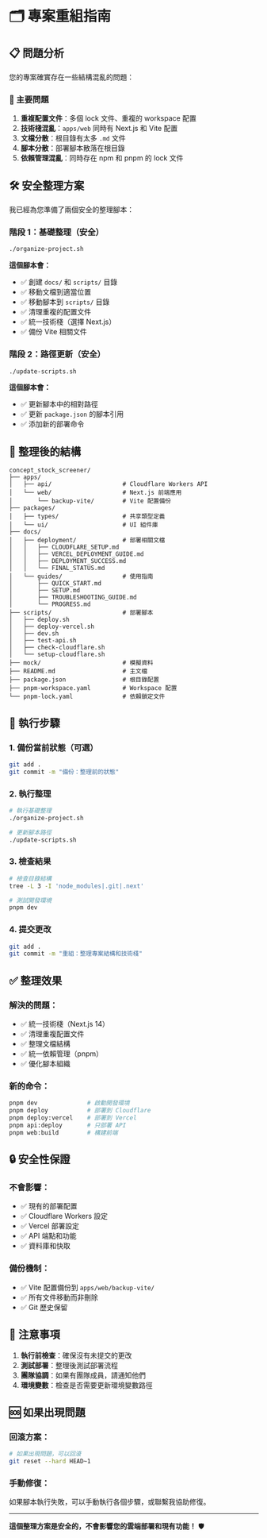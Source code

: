 # 🗂️ 專案重組指南

## 📋 問題分析

您的專案確實存在一些結構混亂的問題：

### 🔴 主要問題
1. **重複配置文件**：多個 lock 文件、重複的 workspace 配置
2. **技術棧混亂**：`apps/web` 同時有 Next.js 和 Vite 配置
3. **文檔分散**：根目錄有太多 `.md` 文件
4. **腳本分散**：部署腳本散落在根目錄
5. **依賴管理混亂**：同時存在 npm 和 pnpm 的 lock 文件

## 🛠️ 安全整理方案

我已經為您準備了兩個安全的整理腳本：

### 階段 1：基礎整理（安全）
```bash
./organize-project.sh
```

**這個腳本會：**
- ✅ 創建 `docs/` 和 `scripts/` 目錄
- ✅ 移動文檔到適當位置
- ✅ 移動腳本到 `scripts/` 目錄
- ✅ 清理重複的配置文件
- ✅ 統一技術棧（選擇 Next.js）
- ✅ 備份 Vite 相關文件

### 階段 2：路徑更新（安全）
```bash
./update-scripts.sh
```

**這個腳本會：**
- ✅ 更新腳本中的相對路徑
- ✅ 更新 `package.json` 的腳本引用
- ✅ 添加新的部署命令

## 📁 整理後的結構

```
concept_stock_screener/
├── apps/
│   ├── api/                    # Cloudflare Workers API
│   └── web/                    # Next.js 前端應用
│       └── backup-vite/        # Vite 配置備份
├── packages/
│   ├── types/                  # 共享類型定義
│   └── ui/                     # UI 組件庫
├── docs/
│   ├── deployment/             # 部署相關文檔
│   │   ├── CLOUDFLARE_SETUP.md
│   │   ├── VERCEL_DEPLOYMENT_GUIDE.md
│   │   ├── DEPLOYMENT_SUCCESS.md
│   │   └── FINAL_STATUS.md
│   └── guides/                 # 使用指南
│       ├── QUICK_START.md
│       ├── SETUP.md
│       ├── TROUBLESHOOTING_GUIDE.md
│       └── PROGRESS.md
├── scripts/                    # 部署腳本
│   ├── deploy.sh
│   ├── deploy-vercel.sh
│   ├── dev.sh
│   ├── test-api.sh
│   ├── check-cloudflare.sh
│   └── setup-cloudflare.sh
├── mock/                       # 模擬資料
├── README.md                   # 主文檔
├── package.json                # 根目錄配置
├── pnpm-workspace.yaml         # Workspace 配置
└── pnpm-lock.yaml              # 依賴鎖定文件
```

## 🚀 執行步驟

### 1. 備份當前狀態（可選）
```bash
git add .
git commit -m "備份：整理前的狀態"
```

### 2. 執行整理
```bash
# 執行基礎整理
./organize-project.sh

# 更新腳本路徑
./update-scripts.sh
```

### 3. 檢查結果
```bash
# 檢查目錄結構
tree -L 3 -I 'node_modules|.git|.next'

# 測試開發環境
pnpm dev
```

### 4. 提交更改
```bash
git add .
git commit -m "重組：整理專案結構和技術棧"
```

## ✅ 整理效果

### 解決的問題：
- ✅ 統一技術棧（Next.js 14）
- ✅ 清理重複配置文件
- ✅ 整理文檔結構
- ✅ 統一依賴管理（pnpm）
- ✅ 優化腳本組織

### 新的命令：
```bash
pnpm dev              # 啟動開發環境
pnpm deploy           # 部署到 Cloudflare
pnpm deploy:vercel    # 部署到 Vercel
pnpm api:deploy       # 只部署 API
pnpm web:build        # 構建前端
```

## 🔒 安全性保證

### 不會影響：
- ✅ 現有的部署配置
- ✅ Cloudflare Workers 設定
- ✅ Vercel 部署設定
- ✅ API 端點和功能
- ✅ 資料庫和快取

### 備份機制：
- ✅ Vite 配置備份到 `apps/web/backup-vite/`
- ✅ 所有文件移動而非刪除
- ✅ Git 歷史保留

## 🚨 注意事項

1. **執行前檢查**：確保沒有未提交的更改
2. **測試部署**：整理後測試部署流程
3. **團隊協調**：如果有團隊成員，請通知他們
4. **環境變數**：檢查是否需要更新環境變數路徑

## 🆘 如果出現問題

### 回滾方案：
```bash
# 如果出現問題，可以回滾
git reset --hard HEAD~1
```

### 手動修復：
如果腳本執行失敗，可以手動執行各個步驟，或聯繫我協助修復。

---

**這個整理方案是安全的，不會影響您的雲端部署和現有功能！** 🛡️
